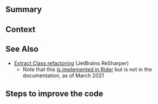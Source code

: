 
## Summary

## Context

## See Also

* [Extract Class refactoring](https://www.jetbrains.com/help/resharper/Refactorings__Extract_Class.html) (JetBrains ReSharper)
    * Note that this [is implemented in Rider](https://youtrack.jetbrains.com/issue/RIDER-7903) but is not in the documentation, as of March 2021

## Steps to improve the code
